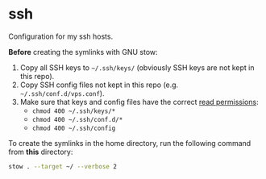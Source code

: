 # ssh

Configuration for my ssh hosts.

**Before** creating the symlinks with GNU stow:

1. Copy all SSH keys to `~/.ssh/keys/` (obviously SSH keys are not kept in this repo).
2. Copy SSH config files not kept in this repo (e.g. `~/.ssh/conf.d/vps.conf`).
3. Make sure that keys and config files have the correct [read permissions](https://chmodcommand.com/chmod-400/):
    - `chmod 400 ~/.ssh/keys/*`
    - `chmod 400 ~/.ssh/conf.d/*`
    - `chmod 400 ~/.ssh/config`

To create the symlinks in the home directory, run the following command from **this** directory:

```sh
stow . --target ~/ --verbose 2
```
